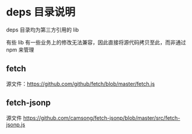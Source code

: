 # deps 目录说明

deps 目录均为第三方引用的 lib

有些 lib 有一些业务上的修改无法兼容，因此直接将源代码拷贝至此，而非通过 npm 来管理

## fetch

源文件：https://github.com/github/fetch/blob/master/fetch.js


## fetch-jsonp

源文件 https://github.com/camsong/fetch-jsonp/blob/master/src/fetch-jsonp.js

